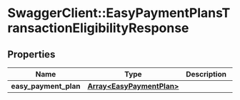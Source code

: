 # SwaggerClient::EasyPaymentPlansTransactionEligibilityResponse

## Properties
Name | Type | Description | Notes
------------ | ------------- | ------------- | -------------
**easy_payment_plan** | [**Array&lt;EasyPaymentPlan&gt;**](EasyPaymentPlan.md) |  | [optional] 

